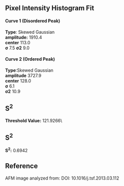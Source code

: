 ## Pixel Intensity Histogram Fit

#### Curve 1 (Disordered Peak)
**Type**: Skewed Gaussian\
**amplitude:** 1910.4\
**center** 113.0\
**σ** 7.5
**σ2** 9.0


#### Curve 2 (Ordered Peak)
**Type**:Skewed Gaussian\
**amplitude** 3727.9\
**center** 128.0\
**σ** 6.1\
**σ2** 10.9


## S<sup>2</sup>
**Threshold Value:** 121.9266\
## S<sup>2</sup>
**S<sup>2</sup>:** 0.6942












## Reference
AFM image analyzed from:
DOI: 10.1016/j.tsf.2013.03.112
